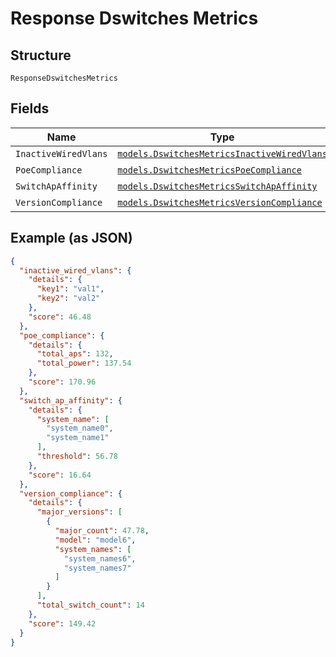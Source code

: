 
# Response Dswitches Metrics

## Structure

`ResponseDswitchesMetrics`

## Fields

| Name | Type | Tags | Description |
|  --- | --- | --- | --- |
| `InactiveWiredVlans` | [`models.DswitchesMetricsInactiveWiredVlans`](../../doc/models/dswitches-metrics-inactive-wired-vlans.md) | Required | - |
| `PoeCompliance` | [`models.DswitchesMetricsPoeCompliance`](../../doc/models/dswitches-metrics-poe-compliance.md) | Required | - |
| `SwitchApAffinity` | [`models.DswitchesMetricsSwitchApAffinity`](../../doc/models/dswitches-metrics-switch-ap-affinity.md) | Required | - |
| `VersionCompliance` | [`models.DswitchesMetricsVersionCompliance`](../../doc/models/dswitches-metrics-version-compliance.md) | Required | - |

## Example (as JSON)

```json
{
  "inactive_wired_vlans": {
    "details": {
      "key1": "val1",
      "key2": "val2"
    },
    "score": 46.48
  },
  "poe_compliance": {
    "details": {
      "total_aps": 132,
      "total_power": 137.54
    },
    "score": 170.96
  },
  "switch_ap_affinity": {
    "details": {
      "system_name": [
        "system_name0",
        "system_name1"
      ],
      "threshold": 56.78
    },
    "score": 16.64
  },
  "version_compliance": {
    "details": {
      "major_versions": [
        {
          "major_count": 47.78,
          "model": "model6",
          "system_names": [
            "system_names6",
            "system_names7"
          ]
        }
      ],
      "total_switch_count": 14
    },
    "score": 149.42
  }
}
```

